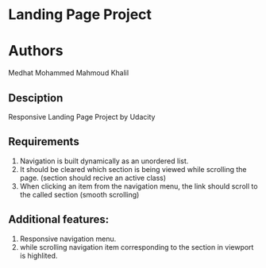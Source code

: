 # Landing Page Project

# Authors

Medhat Mohammed Mahmoud Khalil

## Desciption

Responsive Landing Page Project by Udacity

## Requirements

1. Navigation is built dynamically as an unordered list.
2. It should be cleared which section is being viewed while scrolling the page. (section should recive an active class)
3. When clicking an item from the navigation menu, the link should scroll to the called section (smooth scrolling)

## Additional features:
1. Responsive navigation menu.
2. while scrolling navigation item corresponding to the section in viewport is highlited.


